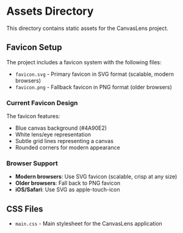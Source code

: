 # Assets Directory

This directory contains static assets for the CanvasLens project.

## Favicon Setup

The project includes a favicon system with the following files:

- `favicon.svg` - Primary favicon in SVG format (scalable, modern browsers)
- `favicon.png` - Fallback favicon in PNG format (older browsers)

### Current Favicon Design

The favicon features:
- Blue canvas background (#4A90E2)
- White lens/eye representation
- Subtle grid lines representing a canvas
- Rounded corners for modern appearance

### Browser Support

- **Modern browsers**: Use SVG favicon (scalable, crisp at any size)
- **Older browsers**: Fall back to PNG favicon
- **iOS/Safari**: Use SVG as apple-touch-icon

## CSS Files

- `main.css` - Main stylesheet for the CanvasLens application
